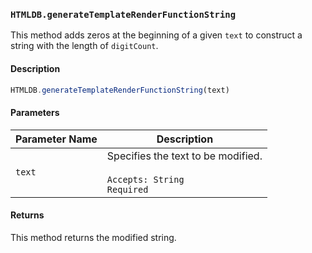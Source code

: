 ### `HTMLDB.generateTemplateRenderFunctionString`

This method adds zeros at the beginning of a given `text` to construct a string with the length of `digitCount`.

#### Description

```javascript
HTMLDB.generateTemplateRenderFunctionString(text)
```

#### Parameters

| Parameter Name             | Description                               |
| -------------------------- | ----------------------------------------- |
| `text` | Specifies the text to be modified.<br><br>`Accepts: String`<br>`Required` |

#### Returns

This method returns the modified string.